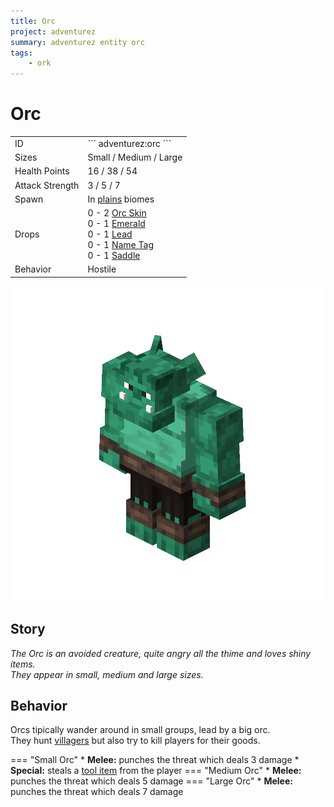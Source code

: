 ```yaml
---
title: Orc
project: adventurez
summary: adventurez entity orc
tags:
    - ork
---
```

# Orc
<div class="combi">
<div class="divthing">
<table class="tablething">
    <tbody>
        <tr>
            <td class="first-column">ID</td>
            <td class="second-column">
            ```
            adventurez:orc
            ```
            </td>
        </tr>
        <tr id="linear-top">
            <td class="first-column">Sizes</td>
            <td class="second-column">Small / Medium / Large</td>
        </tr>
        <tr id="linear-top">
            <td class="first-column">Health Points</td>
            <td class="second-column">16 / 38 / 54</td>
        </tr>
        <tr id="linear-top">
            <td class="first-column">Attack Strength</td>
            <td class="second-column">3 / 5 / 7</td>
        </tr>
        <tr id="linear-top">
            <td class="first-column">Spawn</td>
            <td class="second-column">In <a href="https://minecraft.fandom.com/wiki/Plains" target="_blank">plains</a> biomes</td>
        </tr>
        <tr id="linear-top">
            <td class="first-column">Drops</td>
            <td class="second-column">0 - 2 <a href="../../Items/Orc_Skin/">Orc Skin</a><br>0 - 1 <a href="https://minecraft.fandom.com/wiki/Emerald" target="_blank">Emerald</a><br>0 - 1 <a href="https://minecraft.fandom.com/wiki/Lead" target="_blank">Lead</a><br>0 - 1 <a href="https://minecraft.fandom.com/wiki/Name_Tag" target="_blank">Name Tag</a><br>0 - 1 <a href="https://minecraft.fandom.com/wiki/Saddle" target="_blank">Saddle</a></td>
        </tr>
        <tr id="linear-top">
            <td class="first-column">Behavior</td>
            <td class="second-column">Hostile</td>
        </tr>
    </tbody>
</table>
</div>
<div class="div-img-center">
<img src="../../../../assets/adventurez/entities/orc.png" loading="lazy" />
</div>
</div>

## Story

*The Orc is an avoided creature, quite angry all the thime and loves shiny items.*  
*They appear in small, medium and large sizes.*

## Behavior

Orcs tipically wander around in small groups, lead by a big orc.  
They hunt <a href="https://minecraft.fandom.com/wiki/Villager" target="_blank">villagers</a> but also try to kill players for their goods.

=== "Small Orc"
    * **Melee:** punches the threat which deals 3 damage
    * **Special:** steals a <a href="https://minecraft.fandom.com/wiki/Tool" target="_blank">tool item</a> from the player
=== "Medium Orc"
    * **Melee:** punches the threat which deals 5 damage
=== "Large Orc"
    * **Melee:** punches the threat which deals 7 damage